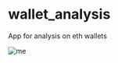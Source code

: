 # wallet_analysis
App for analysis on eth wallets

![me](https://imgur.com/a/UdRwrUz)

<blockquote class="imgur-embed-pub" lang="en" data-id="a/UdRwrUz" data-context="false" ><a href="//imgur.com/a/UdRwrUz"></a></blockquote><script async src="//s.imgur.com/min/embed.js" charset="utf-8"></script>
